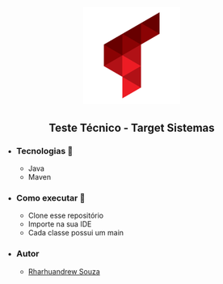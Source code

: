 <h2 align="center">
    <img width="192" alt="TargetSistemas" title="#TargetSistemas" src="info/target-logo.png" />
</h2>


<h2 align="center"> Teste Técnico - Target Sistemas </h2>

* ### Tecnologias 🔨
  * Java
  * Maven
  

* ### Como executar 🚀
    *  Clone esse repositório 
    *  Importe na sua IDE
    *  Cada classe possui um main


* ### Autor
  * [Rharhuandrew Souza](https://www.linkedin.com/in/rharhuandrew-souza/)